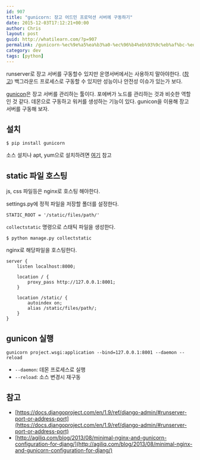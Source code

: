 ```yaml
---
id: 907
title: "gunicorn: 장고 어드민 프로덕션 서버에 구동하기"
date: 2015-12-03T17:12:21+00:00
author: Chris
layout: post
guid: http://whatilearn.com/?p=907
permalink: /gunicorn-%ec%9e%a5%ea%b3%a0-%ec%96%b4%eb%93%9c%eb%af%bc-%ed%94%84%eb%a1%9c%eb%8d%95%ec%85%98-%ec%84%9c%eb%b2%84%ec%97%90-%ea%b5%ac%eb%8f%99%ed%95%98%ea%b8%b0/
category: dev
tags: [python]
---
```


runserver로 장고 서버를 구동할수 있지만 운영서버에서는 사용하지 말아야한다. ([참고](https://docs.djangoproject.com/en/1.9/ref/django-admin/#runserver-port-or-address-port)) 백그라운드 프로세스로 구동할 수 있지만 성능이나 안전성 이슈가 있는가 보다.

[gunicon](http://gunicorn.org/)은 장고 서버를 관리하는 툴이다. 포에버가 노드를 관리하는 것과 비슷한 역할인 것 같다. 데몬으로 구동하고 워커를 생성하는 기능이 있다. gunicon을 이용해 장고 서버를 구동해 보자.

## 설치

```
$ pip install gunicorn
```

소스 설치나 apt, yum으로 설치하려면 [여기](http://docs.gunicorn.org/en/latest/install.html) 참고

## static 파일 호스팅

js, css 파일등은 nginx로 호스팅 해야한다.

settings.py에 정적 파일을 저장할 폴더를 설정한다.

```
STATIC_ROOT = '/static/files/path/'
```

`collectstatic` 명령으로 스태틱 파일을 생성한다.

```
$ python manage.py collectstatic
```

nginx로 해당파일을 호스팅한다.

```
server {
    listen localhost:8000;

    location / {
        proxy_pass http://127.0.0.1:8001;
    }

    location /static/ {
        autoindex on;
        alias /static/files/path/;
    }
}
```

## gunicon 실행

```
gunicorn project.wsgi:application --bind=127.0.0.1:8001 --daemon --reload
```

- `--daemon`: 데몬 프로세스로 실행
- `--reload`: 소스 변경시 재구동

## 참고

- [https://docs.djangoproject.com/en/1.9/ref/django-admin/#runserver-port-or-address-port](https://docs.djangoproject.com/en/1.9/ref/django-admin/#runserver-port-or-address-port)
- [http://agiliq.com/blog/2013/08/minimal-nginx-and-gunicorn-configuration-for-djang/](http://agiliq.com/blog/2013/08/minimal-nginx-and-gunicorn-configuration-for-djang/)
